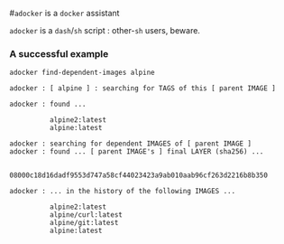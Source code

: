 #`adocker` is a `docker` assistant

`adocker` is a `dash`/`sh` script : other-`sh` users, beware.

### A successful example 
```
adocker find-dependent-images alpine

adocker : [ alpine ] : searching for TAGS of this [ parent IMAGE ]

adocker : found ...  

          alpine2:latest
          alpine:latest
          
adocker : searching for dependent IMAGES of [ parent IMAGE ]
adocker : found ... [ parent IMAGE's ] final LAYER (sha256) ...

          08000c18d16dadf9553d747a58cf44023423a9ab010aab96cf263d2216b8b350

adocker : ... in the history of the following IMAGES ...
          
          alpine2:latest
          alpine/curl:latest
          alpine/git:latest
          alpine:latest

```
